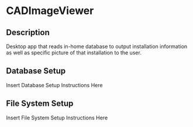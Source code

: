 ﻿# CADImageViewer

## Description
Desktop app that reads in-home database to output installation information as well as specific picture of that installation to the user.

## Database Setup
Insert Database Setup Instructions Here

## File System Setup
Insert File System Setup Instructions Here
